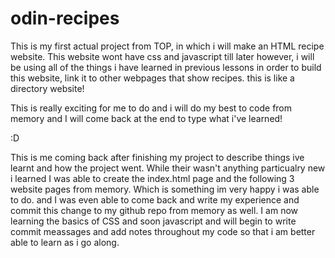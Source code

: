 # odin-recipes

This is my first actual project from TOP, in which i will make an HTML recipe website. This website wont have css and javascript till later however, i will be using all of the things i have learned in previous lessons in order to build this website, link it to other webpages that show recipes. this is like a directory website! 

This is really exciting for me to do and i will do my best to code from memory and I will come back at the end to type what i've learned!

:D

This is me coming back after finishing my project to describe things ive learnt and how the project went.
While their wasn't anything particualry new i learned I was able to create the index.html page and the following 3 website pages from memory. Which is something im very happy i was able to do. and I was even able to come back and write my experience and commit this change to my github repo from memory as well. I am now learning the basics of CSS and soon javascript and will begin to write commit meassages and add notes throughout my code so that i am better able to learn as i go along. 